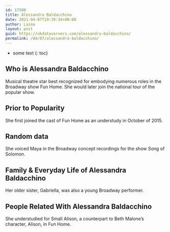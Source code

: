 ```yaml
---
id: 17500
title: Alessandra Baldacchino
date: 2021-04-07T19:39:34+00:00
author: Laima
layout: post
guid: https://ukdataservers.com/alessandra-baldacchino/
permalink: /04/07/alessandra-baldacchino/
---
```


* some text
{: toc}


## Who is Alessandra Baldacchino
                  
                  
                  
Musical theatre star best recognized for embodying numerous roles in the Broadway show Fun Home. She would later join the national tour of the popular show.
                  
              
            
              
            
                
                
                
## Prior to Popularity
                  
                  
                  
She first joined the cast of Fun Home as an understudy in October of 2015.
                  
              
            
              
            
                
                
                
## Random data
                  
                  
                  
She voiced Maya in the Broadway concept recordings for the show Song of Solomon.
                  
              
            
              
            
                
                
                
## Family & Everyday Life of Alessandra Baldacchino
                  
                  
                  
Her older sister, Gabriella, was also a young Broadway performer.
                  
              
            
              
            
                
                
                
## People Related With Alessandra Baldacchino
                  
                  
                  
She understudied for Small Alison, a counterpart to Beth Malone&#8217;s character, Alison, in Fun Home.
                  
              
            
              
            
                
              
            
              
              
            
            
              
            
          
          
          